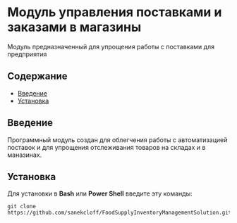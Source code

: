 # Модуль управления поставками и заказами в магазины
Модуль предназначенный для упрощения работы с поставками для предприятия

## Содержание
- [Введение](#введение)
- [Установка](#установка)

## Введение
Программный модуль создан для облегчения работы с автоматизацией поставок и для упрощения отслеживания товаров на складах и в маназинах.  

## Установка
Для установки в **Bash** или **Power Shell** введите эту команды:
```
git clone https://github.com/sanekcloff/FoodSupplyInventoryManagementSolution.git
```
